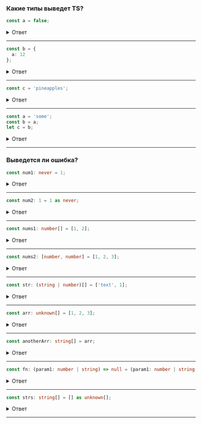 ### Какие типы выведет TS?

```typescript
const a = false;
```

<details>
	<summary>Ответ</summary>
	Тип переменной `a` будет выведен как `false`.
</details>

---

```typescript
const b = {
  a: 12
};
```

<details>
	<summary>Ответ</summary>
	Тип переменной `b` будет выведен как объект с одним свойством `a`, имеющим тип `number`.
</details>

---

```typescript
const c = 'pineapples';
```

<details>
	<summary>Ответ</summary>
	Тип переменной `c` будет выведен как `pineapples`.
</details>

---

```typescript
const a = 'some';
const b = a;
let c = b;
```

<details>
	<summary>Ответ</summary>
	Тип переменной `b` будет `some`, так как она присваивается значению переменной `a`, которая имеет тип const `string`. Тип переменной `с` будет выведен как `string`.
</details>

---

### Выведется ли ошибка?

```typescript
const num1: never = 1;
```

<details>
	<summary>Ответ</summary>
	Здесь будет ошибка, так как тип `never` представляет недостижимое значение, и нельзя присвоить ему значение типа `number`.
</details>

---

```typescript
const num2: 1 = 1 as never;
```

<details>
	<summary>Ответ</summary>
	Здесь не будет ошибки, так как тип `1` представляет конкретное значение `1`, и приведение типа `never` к `1` является допустимым.
</details>

---

```typescript
const nums1: number[] = [1, 2];
```

<details>
	<summary>Ответ</summary>
	Здесь не будет ошибки, так как переменная `nums1` объявлена как массив чисел(кортеж) (`number[]`), и ей присваивается массив `[1, 2]`, состоящий из чисел.
</details>

---

```typescript
const nums2: [number, number] = [1, 2, 3];
```

<details>
	<summary>Ответ</summary>
	Здесь будет ошибка, так как переменная `nums2` объявлена как кортеж с двумя элементами (`[number, number]`), но ей присваивается массив `[1, 2, 3]`, содержащий три элемента.
</details>

---

```typescript
const str: (string | number)[] = ['text', 1];
```

<details>
	<summary>Ответ</summary>
	Здесь не будет ошибки, так как переменная `str` объявлена как массив, содержащий элементы типа `string` или `number`, и ей присваивается массив `["text", 1]`, который соответствует этому типу.
</details>

---

```typescript
const arr: unknown[] = [1, 2, 3];
```

<details>
	<summary>Ответ</summary>
	Здесь не будет ошибки, так как переменная `arr` объявлена как массив, содержащий элементы неизвестного типа (`unknown`), и ей присваивается массив `[1, 2, 3]`, который может быть присвоен любому типу.
</details>

---

```typescript
const anotherArr: string[] = arr;
```

<details>
	<summary>Ответ</summary>
	Здесь будет ошибка, так как переменная `anotherArr` объявлена как массив строк (`string[]`), но ей присваивается массив `arr`, который имеет тип `unknown[]`. Нельзя присвоить массиву неизвестного типа массив строк.
</details>

---

```typescript
const fn: (param1: number | string) => null = (param1: number | string | boolean) => null;
```

<details>
	<summary>Ответ</summary>
	Здесь не будет ошибки, так как переменная `fn` объявлена как функция, принимающая параметр типа `number` или `string` и возвращающая `null`, и ей присваивается функция, принимающая параметр типа `number`, `string` или `boolean` и также возвращающая `null`. Функция с более широким типом параметра может быть присвоена функции с более узким типом параметра.
</details>

---

```typescript
const strs: string[] = [] as unknown[];
```

<details>
	<summary>Ответ</summary>
	Здесь не будет ошибки, так как переменная `strs` объявлена как массив строк (`string[]`), и ей присваивается пустой массив, приведенный к типу `unknown[]`. Приведение типа пустого массива к `unknown[]` является допустимым.
</details>

---
